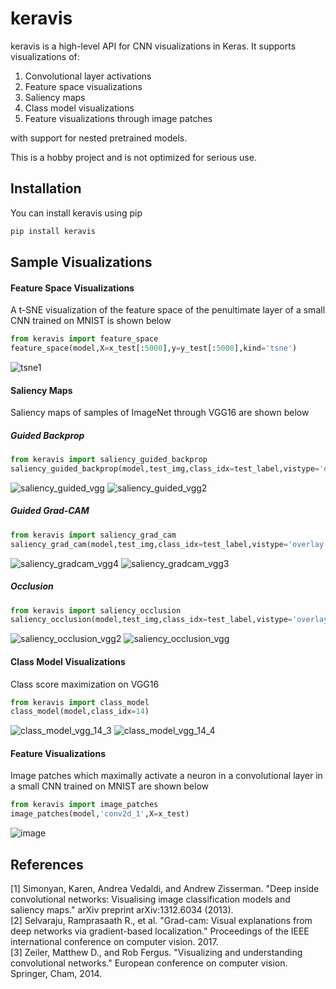 # keravis

keravis is a high-level API for CNN visualizations in Keras. It supports visualizations of:

1. Convolutional layer activations
2. Feature space visualizations
3. Saliency maps
4. Class model visualizations
5. Feature visualizations through image patches

with support for nested pretrained models.

This is a hobby project and is not optimized for serious use.

## Installation

You can install keravis using pip

```bash
pip install keravis
```

<!--## Usage

Read the [documentation](https://keravis.readthedocs.io/en/latest/?)-->

## Sample Visualizations

#### Feature Space Visualizations
A t-SNE visualization of the feature space of the penultimate layer of a small CNN trained on MNIST is shown below
```python
from keravis import feature_space
feature_space(model,X=x_test[:5000],y=y_test[:5000],kind='tsne')
```
![tsne1](https://user-images.githubusercontent.com/65565946/177788216-56b001f3-5a4e-483f-9678-3971bd17551c.png)

#### Saliency Maps
Saliency maps of samples of ImageNet through VGG16 are shown below


##### Guided Backprop
```python
from keravis import saliency_guided_backprop
saliency_guided_backprop(model,test_img,class_idx=test_label,vistype='next')
```

![saliency_guided_vgg](https://user-images.githubusercontent.com/65565946/178020191-577e58b9-91e5-4fc4-a678-b73236d2e210.png)
![saliency_guided_vgg2](https://user-images.githubusercontent.com/65565946/178019063-7d4065d2-b09c-4b97-9902-53d4a8513a92.png)

##### Guided Grad-CAM
```python
from keravis import saliency_grad_cam
saliency_grad_cam(model,test_img,class_idx=test_label,vistype='overlay')
```

![saliency_gradcam_vgg4](https://user-images.githubusercontent.com/65565946/178020404-be33a1bf-0f51-42ec-b0fd-4714a8b650bc.png)
![saliency_gradcam_vgg3](https://user-images.githubusercontent.com/65565946/178020377-a6975e6e-6f07-4a2c-864f-c06fd50c42d5.png)

##### Occlusion
```python
from keravis import saliency_occlusion
saliency_occlusion(model,test_img,class_idx=test_label,vistype='overlay')
```
![saliency_occlusion_vgg2](https://user-images.githubusercontent.com/65565946/178020704-197ad01a-1ba8-4780-ade6-bd4ca31e689f.png)
![saliency_occlusion_vgg](https://user-images.githubusercontent.com/65565946/178020474-9a224c71-95d1-4d33-994b-230a95524486.png)

#### Class Model Visualizations
Class score maximization on VGG16 
```python
from keravis import class_model
class_model(model,class_idx=14)
```

![class_model_vgg_14_3](https://user-images.githubusercontent.com/65565946/178026204-dfb6314d-52cb-4d3f-a42c-7ad5c896fe2c.png)
![class_model_vgg_14_4](https://user-images.githubusercontent.com/65565946/178026784-50435bd9-2ee0-4a52-86d7-6599ca77d2cf.png)


#### Feature Visualizations
Image patches which maximally activate a neuron in a convolutional layer in a small CNN trained on MNIST are shown below
```python
from keravis import image_patches
image_patches(model,'conv2d_1',X=x_test)
```

![image](https://user-images.githubusercontent.com/65565946/177796065-4151b122-d1c8-466e-b3bc-433fb9bae7b3.png)

## References
[1] Simonyan, Karen, Andrea Vedaldi, and Andrew Zisserman. "Deep inside convolutional networks: Visualising image classification models and saliency maps." arXiv preprint arXiv:1312.6034 (2013). <br />
[2] Selvaraju, Ramprasaath R., et al. "Grad-cam: Visual explanations from deep networks via gradient-based localization." Proceedings of the IEEE international conference on computer vision. 2017. <br/>
[3] Zeiler, Matthew D., and Rob Fergus. "Visualizing and understanding convolutional networks." European conference on computer vision. Springer, Cham, 2014.
